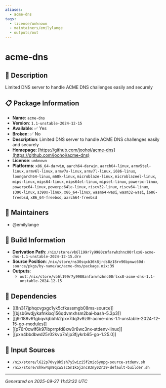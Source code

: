 ```yaml
---
aliases:
  - acme-dns
tags:
  - license/unknown
  - maintainers/emilylange
  - outputs/out
---
```


# acme-dns

## 📝 Description

Limited DNS server to handle ACME DNS challenges easily and securely

## 📋 Package Information

- **Name**: `acme-dns`
- **Version**: `1.1-unstable-2024-12-15`
- **Available**: ✅ Yes
- **Broken**: ✅ No
- **Description**: Limited DNS server to handle ACME DNS challenges easily and securely
- **Homepage**: [https://github.com/joohoi/acme-dns](https://github.com/joohoi/acme-dns)
- **License**: `unknown`
- **Platforms**: `x86_64-darwin`, `aarch64-darwin`, `aarch64-linux`, `armv5tel-linux`, `armv6l-linux`, `armv7a-linux`, `armv7l-linux`, `i686-linux`, `loongarch64-linux`, `m68k-linux`, `microblaze-linux`, `microblazeel-linux`, `mips-linux`, `mips64-linux`, `mips64el-linux`, `mipsel-linux`, `powerpc-linux`, `powerpc64-linux`, `powerpc64le-linux`, `riscv32-linux`, `riscv64-linux`, `s390-linux`, `s390x-linux`, `x86_64-linux`, `wasm64-wasi`, `wasm32-wasi`, `i686-freebsd`, `x86_64-freebsd`, `aarch64-freebsd`
## 👥 Maintainers

- @emilylange


## 🔧 Build Information

- **Derivation Path**: `/nix/store/vb6l199r7y9980znfarwhzhnc00rlxx8-acme-dns-1.1-unstable-2024-12-15.drv`
- **Source Position**: `/nix/store/ns30sqxb36k8jrds8z18rv96bpnwc60d-source/pkgs/by-name/ac/acme-dns/package.nix:39`
- **Outputs**:
  - `out`:  `/nix/store/vb6l199r7y9980znfarwhzhnc00rlxx8-acme-dns-1.1-unstable-2024-12-15`

## 🔗 Dependencies

- [[8n317jphqcvgxgc1yk5cfkassmgb08ms-source]]
- [[bjsb6wdjykafnkixq156qdvmxhsm2bai-bash-5.3p3]]
- [[j9r188v91gbqvkjbbhk2pxv7dq3v9zl9-acme-dns-1.1-unstable-2024-12-15-go-modules]]
- [[p76r0cwlf6k97ibprrpfd8xw0r8wc3nx-stdenv-linux]]
- [[pxn4bbdbwd25r02kvp7a1jp3fjykrb65-go-1.25.0]]

## 📁 Input Sources

- `/nix/store/l622p70vy8k5sh7y5wizi5f2mic6ynpg-source-stdenv.sh`
- `/nix/store/shkw4qm9qcw5sc5n1k5jznc83ny02r39-default-builder.sh`

---
*Generated on 2025-09-27 11:43:32 UTC*
